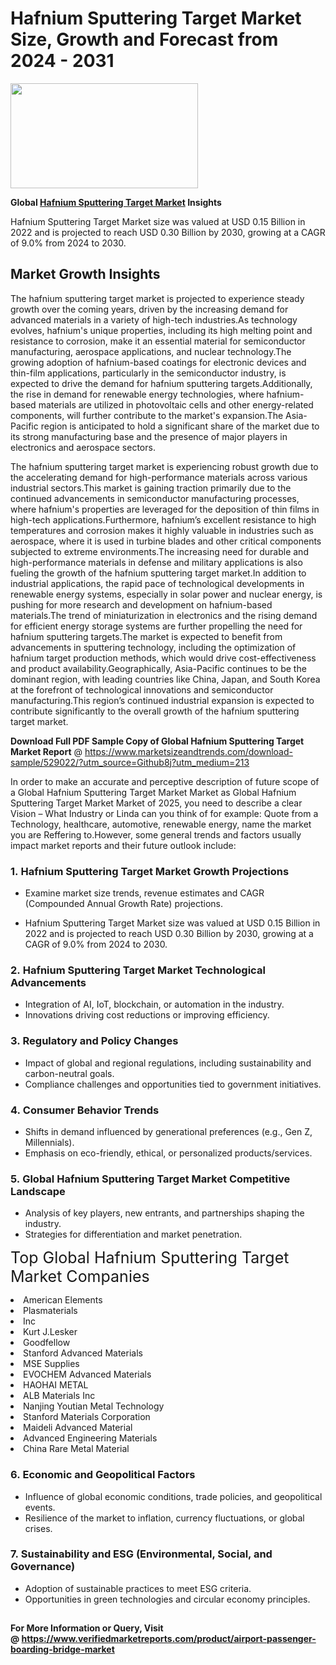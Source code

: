 <H1>Hafnium Sputtering Target Market Size, Growth and Forecast from 2024 - 2031</H1><img class="aligncenter size-medium wp-image-584254" src="https://thirdeyenews.in/wp-content/uploads/2024/09/Global-Market-Research-300x168.jpeg" alt="" width="300" height="168" /><p><strong>Global&nbsp;<a href="https://www.marketsizeandtrends.com/download-sample/529022/?utm_source=Github8j?utm_medium=213">Hafnium Sputtering Target Market</a> Insights</strong></p><p>Hafnium Sputtering Target Market size was valued at USD 0.15 Billion in 2022 and is projected to reach USD 0.30 Billion by 2030, growing at a CAGR of 9.0% from 2024 to 2030.</p><p><h2>Market Growth Insights</h2> <p>The hafnium sputtering target market is projected to experience steady growth over the coming years, driven by the increasing demand for advanced materials in a variety of high-tech industries.As technology evolves, hafnium's unique properties, including its high melting point and resistance to corrosion, make it an essential material for semiconductor manufacturing, aerospace applications, and nuclear technology.The growing adoption of hafnium-based coatings for electronic devices and thin-film applications, particularly in the semiconductor industry, is expected to drive the demand for hafnium sputtering targets.Additionally, the rise in demand for renewable energy technologies, where hafnium-based materials are utilized in photovoltaic cells and other energy-related components, will further contribute to the market's expansion.The Asia-Pacific region is anticipated to hold a significant share of the market due to its strong manufacturing base and the presence of major players in electronics and aerospace sectors.</p> <p>The hafnium sputtering target market is experiencing robust growth due to the accelerating demand for high-performance materials across various industrial sectors.This market is gaining traction primarily due to the continued advancements in semiconductor manufacturing processes, where hafnium's properties are leveraged for the deposition of thin films in high-tech applications.Furthermore, hafnium’s excellent resistance to high temperatures and corrosion makes it highly valuable in industries such as aerospace, where it is used in turbine blades and other critical components subjected to extreme environments.The increasing need for durable and high-performance materials in defense and military applications is also fueling the growth of the hafnium sputtering target market.In addition to industrial applications, the rapid pace of technological developments in renewable energy systems, especially in solar power and nuclear energy, is pushing for more research and development on hafnium-based materials.The trend of miniaturization in electronics and the rising demand for efficient energy storage systems are further propelling the need for hafnium sputtering targets.The market is expected to benefit from advancements in sputtering technology, including the optimization of hafnium target production methods, which would drive cost-effectiveness and product availability.Geographically, Asia-Pacific continues to be the dominant region, with leading countries like China, Japan, and South Korea at the forefront of technological innovations and semiconductor manufacturing.This region’s continued industrial expansion is expected to contribute significantly to the overall growth of the hafnium sputtering target market.</p><p><span class=""><strong>Download Full PDF Sample Copy of Global Hafnium Sputtering Target Market Report</strong> @ <a href="https://www.marketsizeandtrends.com/download-sample/529022/?utm_source=Github8j?utm_medium=213" target="_blank">https://www.marketsizeandtrends.com/download-sample/529022/?utm_source=Github8j?utm_medium=213</a></span></p><p>In order to make an accurate and perceptive description of future scope of a Global&nbsp;Hafnium Sputtering Target Market Market as Global&nbsp;Hafnium Sputtering Target Market Market of 2025, you need to describe a clear Vision &ndash; What Industry or Linda can you think of for example: Quote from a Technology, healthcare, automotive, renewable energy, name the market you are Reffering to.However, some general trends and factors usually impact market reports and their future outlook include:</p><h3>1.&nbsp;<strong>Hafnium Sputtering Target Market Growth Projections</strong></h3><ul><li>Examine market size trends, revenue estimates and CAGR (Compounded Annual Growth Rate) projections.</li><li><p>Hafnium Sputtering Target Market size was valued at USD 0.15 Billion in 2022 and is projected to reach USD 0.30 Billion by 2030, growing at a CAGR of 9.0% from 2024 to 2030.</p></li></ul><h3>2.&nbsp;<strong>Hafnium Sputtering Target Market Technological Advancements</strong></h3><ul><li>Integration of AI, IoT, blockchain, or automation in the industry.</li><li>Innovations driving cost reductions or improving efficiency.</li></ul><h3>3.&nbsp;<strong>Regulatory and Policy Changes</strong></h3><ul><li>Impact of global and regional regulations, including sustainability and carbon-neutral goals.</li><li>Compliance challenges and opportunities tied to government initiatives.</li></ul><h3>4.&nbsp;<strong>Consumer Behavior Trends</strong></h3><ul><li>Shifts in demand influenced by generational preferences (e.g., Gen Z, Millennials).</li><li>Emphasis on eco-friendly, ethical, or personalized products/services.</li></ul><h3>5.&nbsp;<strong>Global Hafnium Sputtering Target Market Competitive Landscape</strong></h3><ul><li>Analysis of key players, new entrants, and partnerships shaping the industry.</li><li>Strategies for differentiation and market penetration.</li></ul><p data-pm-slice="1 1 []"><span style="color: inherit; font-family: inherit; font-size: 25px;">Top Global Hafnium Sputtering Target Market Companies</span></p><div class="" data-test-id=""><p><li>American Elements</li><li> Plasmaterials</li><li> Inc</li><li> Kurt J.Lesker</li><li> Goodfellow</li><li> Stanford Advanced Materials</li><li> MSE Supplies</li><li> EVOCHEM Advanced Materials</li><li> HAOHAI METAL</li><li> ALB Materials Inc</li><li> Nanjing Youtian Metal Technology</li><li> Stanford Materials Corporation</li><li> Maideli Advanced Material</li><li> Advanced Engineering Materials</li><li> China Rare Metal Material</li></p></div><h3>6.&nbsp;<strong>Economic and Geopolitical Factors</strong></h3><ul><li>Influence of global economic conditions, trade policies, and geopolitical events.</li><li>Resilience of the market to inflation, currency fluctuations, or global crises.</li></ul><h3>7.&nbsp;<strong>Sustainability and ESG (Environmental, Social, and Governance)</strong></h3><ul><li>Adoption of sustainable practices to meet ESG criteria.</li><li>Opportunities in green technologies and circular economy principles.</li></ul><h2><strong style="font-size: 14px;">For More Information or Query, Visit @&nbsp;</strong><a style="background-color: #ffffff; font-size: 14px;" href="https://www.marketsizeandtrends.com/report/hafnium-sputtering-target-market/" target="_blank">https://www.verifiedmarketreports.com/product/airport-passenger-boarding-bridge-market</a></h2>
